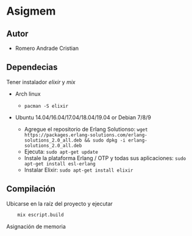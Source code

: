 # Asigmem

## Autor

* Romero Andrade Cristian

## Dependecias

Tener instalador _elixir_ y _mix_

* Arch linux

  * `pacman -S elixir`
  
* Ubuntu 14.04/16.04/17.04/18.04/19.04 or Debian 7/8/9 

  * Agregue el repositorio de Erlang Solutionso: `wget https://packages.erlang-solutions.com/erlang-solutions_2.0_all.deb && sudo dpkg -i erlang-solutions_2.0_all.deb`
  * Ejecuta: `sudo apt-get update`
  * Instale la plataforma Erlang / OTP y todas sus aplicaciones: `sudo apt-get install esl-erlang`
  * Instalar Elixir: `sudo apt-get install elixir`



## Compilación

Ubicarse en la raíz del proyecto y ejecutar

```bash
	mix escript.build
```

Asignación de memoria
